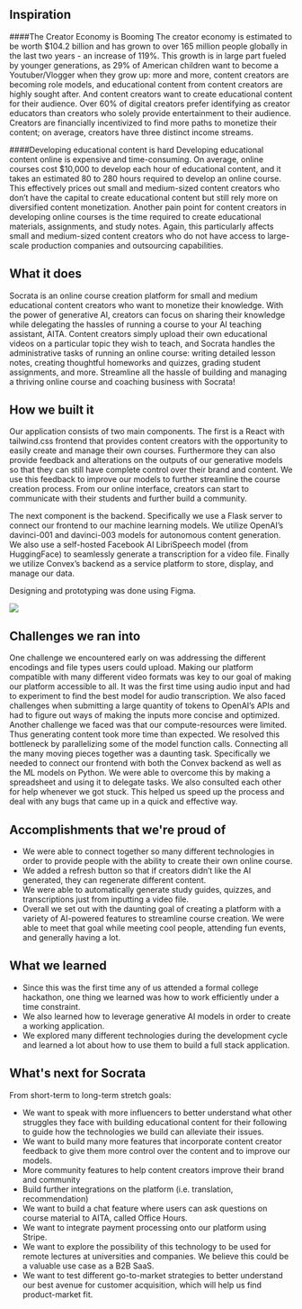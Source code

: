 ## Inspiration
####The Creator Economy is Booming
The creator economy is estimated to be worth $104.2 billion and has grown to over 165 million people globally in the last two years - an increase of 119%. This growth is in large part fueled by younger generations, as 29% of American children want to become a Youtuber/Vlogger when they grow up: more and more, content creators are becoming role models, and educational content from content creators are highly sought after.
And content creators want to create educational content for their audience. Over 60% of digital creators prefer identifying as creator educators than creators who solely provide entertainment to their audience. Creators are financially incentivized to find more paths to monetize their content; on average, creators have three distinct income streams.

####Developing educational content is hard
Developing educational content online is expensive and time-consuming. On average, online courses cost $10,000 to develop each hour of educational content, and it takes an estimated 80 to 280 hours required to develop an online course. This effectively prices out small and medium-sized content creators who don’t have the capital to create educational content but still rely more on diversified content monetization. Another pain point for content creators in developing online courses is the time required to create educational materials, assignments, and study notes. Again, this particularly affects small and medium-sized content creators who do not have access to large-scale production companies and outsourcing capabilities.

## What it does
Socrata is an online course creation platform for small and medium educational content creators who want to monetize their knowledge. With the power of generative AI, creators can focus on sharing their knowledge while delegating the hassles of running a course to your AI teaching assistant, AITA.
Content creators simply upload their own educational videos on a particular topic they wish to teach, and Socrata handles the administrative tasks of running an online course: writing detailed lesson notes, creating thoughtful homeworks and quizzes, grading student assignments, and more. Streamline all the hassle of building and managing a thriving online course and coaching business with Socrata!

## How we built it
Our application consists of two main components. The first is a React with tailwind.css frontend that provides content creators with the opportunity to easily create and manage their own courses. Furthermore they can also provide feedback and alterations on the outputs of our generative models so that they can still have complete control over their brand and content. We use this feedback to improve our models to further streamline the course creation process. From our online interface, creators can start to communicate with their students and further build a community.

The next component is the backend. Specifically we use a Flask server to connect our frontend to our machine learning models. We utilize OpenAI’s davinci-001 and davinci-003 models for autonomous content generation. We also use a self-hosted Facebook AI LibriSpeech model (from HuggingFace) to seamlessly generate a transcription for a video file. Finally we utilize Convex’s backend as a service platform to store, display, and manage our data.

Designing and prototyping was done using Figma.

<img src="https://i.imgur.com/bgUI95J.png" />

## Challenges we ran into
One challenge we encountered early on was addressing the different encodings and file types users could upload. Making our platform compatible with many different video formats was key to our goal of making our platform accessible to all.
It was the first time using audio input and had to experiment to find the best model for audio transcription.
We also faced challenges when submitting a large quantity of tokens to OpenAI’s APIs and had to figure out ways of making the inputs more concise and optimized.
Another challenge we faced was that our compute-resources were limited. Thus generating content took more time than expected. We resolved this bottleneck by parallelizing some of the model function calls.
Connecting all the many moving pieces together was a daunting task. Specifically we needed to connect our frontend with both the Convex backend as well as the ML models on Python. We were able to overcome this by making a spreadsheet and using it to delegate tasks. We also consulted each other for help whenever we got stuck. This helped us speed up the process and deal with any bugs that came up in a quick and effective way.

## Accomplishments that we're proud of
* We were able to connect together so many different technologies in order to provide people with the ability to create their own online course.
* We added a refresh button so that if creators didn’t like the AI generated, they can regenerate different content.
* We were able to automatically generate study guides, quizzes, and transcriptions just from inputting a video file.
* Overall we set out with the daunting goal of creating a platform with a variety of AI-powered features to streamline course creation. We were able to meet that goal while meeting cool people, attending fun events, and generally having a lot.

## What we learned
* Since this was the first time any of us attended a formal college hackathon, one thing we learned was how to work efficiently under a time constraint. 
* We also learned how to leverage generative AI models in order to create a working application.
* We explored many different technologies during the development cycle and learned a lot about how to use them to build a full stack application.

## What's next for Socrata
From short-term to long-term stretch goals:
* We want to speak with more influencers to better understand what other struggles they face with building educational content for their following to guide how the technologies we build can alleviate their issues.
* We want to build many more features that incorporate content creator feedback to give them more control over the content and to improve our models.
* More community features to help content creators improve their brand and community
* Build further integrations on the platform (i.e. translation, recommendation)
* We want to build a chat feature where users can ask questions on course material to AITA, called Office Hours.
* We want to integrate payment processing onto our platform using Stripe. 
* We want to explore the possibility of this technology to be used for remote lectures at universities and companies. We believe this could be a valuable use case as a B2B SaaS.
* We want to test different go-to-market strategies to better understand our best avenue for customer acquisition, which will help us find product-market fit.


